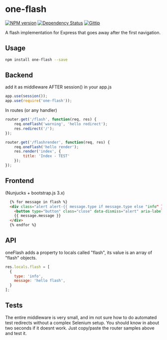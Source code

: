 # one-flash

[![NPM version][npm-image]][npm-url]
[![Dependency Status][david-image]][david-url]
[![Gittip][gittip-image]][gittip-url]


A flash implementation for Express that goes away after the first navigation.

## Usage

```bash
npm install one-flash --save
```

## Backend

add it as middleware AFTER session() in your app.js
```js
app.use(session());
app.use(require('one-flash'));
```

In routes (or any handler)
```js
router.get('/flash', function(req, res) {
    req.oneFlash('warning', 'hello redirect');
    res.redirect('/');
});

router.get('/flashrender', function(req, res) {
    req.oneFlash('hello render');
    res.render('index', {
        title: 'Index - TEST'
    });
});
```

## Frontend

(Nunjucks + bootstrap.js 3.x)
```html
  {% for message in flash %}
  <div class="alert alert-{{ message.type if message.type else "info" }} alert-dismissible" role="alert">
    <button type="button" class="close" data-dismiss="alert" aria-label="Close"><span aria-hidden="true">&times;</span></button>
    {{ message.message }}
  </div>
  {% endfor %}
```

## API
oneFlash adds a property to locals called "flash", its value is an array of "flash" objects.
```js
res.locals.flash = [
  {
    type: 'info',
    message: 'hello flash',
  }
];

```

## Tests

The entire middleware is very small, and im not sure how to do automated test redirects without a complex Selenium setup. You should know in about two seconds if it doesnt work. Just copy/paste the router samples above and test it.

[npm-image]: https://img.shields.io/npm/v/flash.svg?style=flat-square
[npm-url]: https://npmjs.org/package/flash

[david-image]: https://david-dm.org/lordwingzero/one-flash.svg
[david-url]: https://david-dm.org/lordwingzero/one-flash

[gittip-image]: https://img.shields.io/gittip/jonathanong.svg?style=flat-square
[gittip-url]: https://www.gittip.com/lordwingzero/
